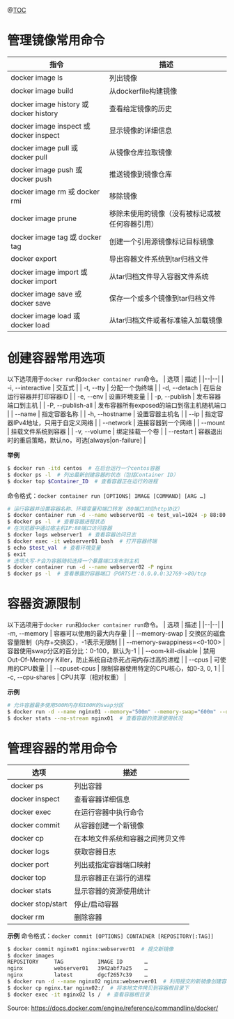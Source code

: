 ﻿@[TOC](docker容器常用命令与示例)
# 管理镜像常用命令
| 指令 | 描述 |
|--|--|
| docker image ls | 列出镜像 |
| docker image build | 从dockerfile构建镜像 |
| docker image history 或 docker history | 查看给定镜像的历史 |
| docker image inspect 或 docker inspect | 显示镜像的详细信息 |
| docker image pull 或 docker pull | 从镜像仓库拉取镜像 |
| docker image push 或 docker push | 推送镜像到镜像仓库 |
| docker image rm 或 docker rmi | 移除镜像 |
| docker image prune | 移除未使用的镜像（没有被标记或被任何容器引用） |
| docker image tag 或 docker tag | 创建一个引用源镜像标记目标镜像 |
| docker export | 导出容器文件系统到tar归档文件 |
| docker image import 或 docker import | 从tar归档文件导入容器文件系统 |
| docker image save 或 docker save | 保存一个或多个镜像到tar归档文件 |
| docker image load 或 docker load | 从tar归档文件或者标准输入加载镜像 |

# 创建容器常用选项
以下选项用于`docker run`和`docker container run`命令。
| 选项 | 描述 |
|--|--|
| -i, -\-interactive | 交互式 |
| -t, -\-tty | 分配一个伪终端 |
| -d, -\-detach | 在后台运行容器并打印容器ID |
| -e, -\-env | 设置环境变量 |
| -p, -\-publish | 发布容器端口到主机 |
| -P, -\-publish-all | 发布容器所有exposed的端口到宿主机随机端口 |
| -\-name | 指定容器名称 |
| -h, -\-hostname | 设置容器主机名 |
| -\-ip | 指定容器IPv4地址，只用于自定义网络 |
| -\-network | 连接容器到一个网络 |
| -\-mount | 挂载文件系统到容器 |
| -v, -\-volume | 绑定挂载一个卷 |
| -\-restart | 容器退出时的重启策略，默认no，可选\[always\|on-failure\] |

**举例**

```bash
$ docker run -itd centos  # 在后台运行一个centos容器
$ docker ps -l  # 列出最新创建容器的状态（包括Container ID）
$ docker top $Container_ID  # 查看容器正在运行的进程
```

命令格式：`docker container run [OPTIONS] IMAGE [COMMAND] [ARG …]`

```bash
# 运行容器并设置容器名称、环境变量和端口转发（80端口对应http协议）
$ docker container run -d --name webserver01 -e test_val=1024 -p 88:80 nginx  
$ docker ps -l  # 查看容器进程状态
# 在浏览器中通过宿主机IP:88端口访问容器
$ docker logs webserver1  # 查看容器访问日志
$ docker exec -it webserver01 bash  # 打开容器终端
$ echo $test_val  # 查看环境变量
$ exit
# 选项大写-P会为容器随机选择一个暴露端口发布到主机
$ docker container run -d --name webserver02 -P nginx  
$ docker ps -l  # 查看暴露的容器端口（PORTS栏：0.0.0.0:32769->80/tcp
```


# 容器资源限制
以下选项用于`docker run`和`docker container run`命令。
| 选项 | 描述 |
|--|--|
| -m, -\-memory | 容器可以使用的最大内存量 |
| -\-memory-swap | 交换区的磁盘容量限制（内存+交换区），-1表示无限制 |
| -\-memory-swappiness=\<0-100\> | 容器使用swap分区的百分比：0-100，默认为-1 |
| -\-oom-kill-disable | 禁用Out-Of-Memory Killer，防止系统自动杀死占用内存过高的进程 |
| -\-cpus | 可使用的CPU数量 |
| -\-cpuset-cpus | 限制容器使用特定的CPU核心，如0-3, 0, 1 |
| -c, -\-cpu-shares | CPU共享（相对权重） |

**示例**

```bash
# 允许容器最多使用500M内存和100M的swap分区
$ docker run -d --name nginx01 --memory="500m" --memory-swap="600m" --oom-kill-disable nginx  
$ docker stats --no-stream nginx01  # 查看容器的资源使用状况
```

 
# 管理容器的常用命令
| 选项 | 描述 |
|--|--|
| docker ps | 列出容器 |
| docker inspect | 查看容器详细信息 |
| docker exec | 在运行容器中执行命令 |
| docker commit | 从容器创建一个新镜像 |
| docker cp | 在本地文件系统和容器之间拷贝文件 |
| docker logs | 获取容器日志 |
| docker port | 列出或指定容器端口映射 |
| docker top | 显示容器正在运行的进程 |
| docker stats | 显示容器的资源使用统计 |
| docker stop/start | 停止/启动容器 |
| docker rm | 删除容器 |

**示例**
命令格式：`docker commit [OPTIONS] CONTAINER [REPOSITORY[:TAG]]`

```bash
$ docker commit nginx01 nginx:webserver01  # 提交新镜像
$ docker images
REPOSITORY	   TAG	         IMAGE ID	    …
nginx	       webserver01	 3942abf7a25	…
nginx	       latest	     dgcf2657c39	…
$ docker run -d --name nginx02 nginx:webserver01  # 利用提交的新镜像创建容器
$ docker cp nginx.tar nginx02:/  # 将本地文件拷贝到容器根目录下
$ docker exec -it nginx02 ls /  # 查看容器根目录
```

Source: https://docs.docker.com/engine/reference/commandline/docker/
